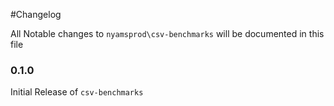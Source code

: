 #Changelog

All Notable changes to `nyamsprod\csv-benchmarks` will be documented in this file

### 0.1.0

Initial Release of `csv-benchmarks`
